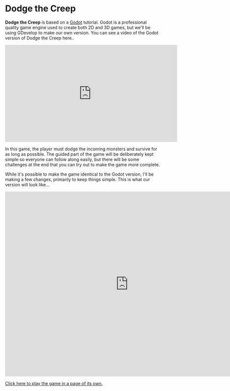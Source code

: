 # Dodge the Creep

**Dodge the Creep** is based on a [Godot](https://godotengine.org/) tutorial. Godot is a professional quality game engine used to create both 2D and 3D games, but we'll be using GDevelop to make our own version. You can see a video of the Godot version of Dodge the Creep here..

<iframe width="560" height="315" src="https://www.youtube.com/embed/uPoLKQG0gmw?start=19" title="YouTube video player" frameborder="0" allow="accelerometer; autoplay; clipboard-write; encrypted-media; gyroscope; picture-in-picture" allowfullscreen></iframe>

In this game, the player must dodge the incoming monsters and survive for as long as possible. The guided part of the game will be deliberately kept simple so everyone can follow along easily, but there will be some challenges at the end that you can try out to make the game more complete.

While it's possible to make the game identical to the Godot version, I'll be making a few changes, primarily to keep things simple.
This is what our version will look like...

<iframe width="800" height="600" src="https://games.accelerateworkshop.com/dodge/" title="Dodge the Creep" frameborder="0"></iframe>

[Click here to play the game in a page of its own.](https://games.accelerateworkshop.com/dodge)
